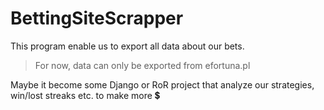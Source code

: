# BettingSiteScrapper

This program enable us to export all data about our bets.
> For now, data can only be exported from efortuna.pl

Maybe it become some Django or RoR project that analyze our strategies, win/lost streaks etc. 
to make more :heavy_dollar_sign:
